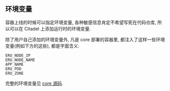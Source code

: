 ## 环境变量

容器上线的时候可以指定环境变量, 各种敏感信息肯定不希望写死在代码仓库, 所以可以在 Citadel 上添加运行时的环境变量.

除了用户自己添加的环境变量外, 凡是 core 部署的容器里, 都注入了这样一些环境变量(例如下方的这些), 都是字面含义:

```
ERU_NODE_IP
ERU_NODE_NAME
APP_NAME
ERU_POD
ERU_ZONE
```

完整的环境变量见 [core 源码](https://github.com/projecteru2/core/blob/master/cluster/calcium/create_container.go#L202).
